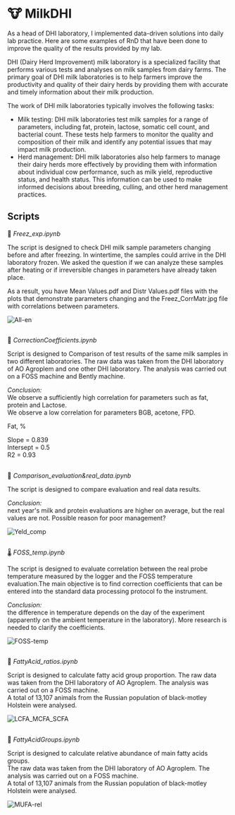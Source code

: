 # 🐮 MilkDHI
As a head of DHI laboratory, I implemented data-driven solutions into daily lab practice. Here are some examples of RnD that have been done to improve the quality of the results provided by my lab.

DHI (Dairy Herd Improvement) milk laboratory is a specialized facility that performs various tests and analyses on milk samples from dairy farms. The primary goal of DHI milk laboratories is to help farmers improve the productivity and quality of their dairy herds by providing them with accurate and timely information about their milk production.

The work of DHI milk laboratories typically involves the following tasks:
- Milk testing: DHI milk laboratories test milk samples for a range of parameters, including fat, protein, lactose, somatic cell count, and bacterial count. These tests help farmers to monitor the quality and composition of their milk and identify any potential issues that may impact milk production.
- Herd management: DHI milk laboratories also help farmers to manage their dairy herds more effectively by providing them with information about individual cow performance, such as milk yield, reproductive status, and health status. This information can be used to make informed decisions about breeding, culling, and other herd management practices.

## Scripts
🥶 *Freez_exp.ipynb*

The script is designed to check DHI milk sample parameters changing before and after freezing. In wintertime, the samples could arrive in the DHI laboratory frozen. We asked the question if we can analyze these samples after heating or if irreversible changes in parameters have already taken place.

As a result, you have Mean Values.pdf and Distr Values.pdf files with the plots that demonstrate parameters changing and the Freez_CorrMatr.jpg file with correlations between parameters.

![All-en](https://user-images.githubusercontent.com/15068419/176672484-d6faa6e8-8991-49ba-87e7-4cae824f2d22.png)

## 
🧮 *СorrectionСoefficients.ipynb*

Script is designed to Comparison of test results of the same milk samples in two different laboratories. The raw data was taken from the DHI laboratory of AO Agroplem and one other DHI laboratory. The analysis was carried out on a FOSS machine and Bently machine. 

<i>Conclusion: </i><br>
We observe a sufficiently high correlation for parameters such as fat, protein and Lactose. <br>
We observe a low correlation for parameters BGB, acetone, FPD.

Fat, % 

 Slope = 0.839 <br>
 Intersept = 0.5 <br>
 R2 = 0.93 

## 
👀 *Comparison_evaluation&real_data.ipynb*

The script is designed to compare evaluation and real data results.

<i>Conclusion: </i><br>
next year's milk and protein evaluations are higher on average, but the real values are not. Possible reason for poor management?

![Yeld_comp](https://user-images.githubusercontent.com/15068419/179762252-a2993d9b-4403-4f2b-b5d3-1836c9b8376b.jpg)

## 
🌡 *FOSS_temp.ipynb*

The script is designed to evaluate correlation between the real probe temperature measured by the logger and the FOSS temperature evaluation.The main objective is to find correction coefficients that can be entered into the standard data processing protocol fo the instrument.<br>

<i>Conclusion: </i><br>
the difference in temperature depends on the day of the experiment (apparently on the ambient temperature in the laboratory). More research is needed to clarify the coefficients.

![FOSS-temp](https://user-images.githubusercontent.com/15068419/177305805-8a82746c-38e4-485b-8e11-5e431df55f9e.png)

##
🥛 *FattyAcid_ratios.ipynb*

Script is designed to calculate fatty acid group proportion.
The raw data was taken from the DHI laboratory of AO Agroplem. The analysis was carried out on a FOSS machine. <br>
A total of 13,107 animals from the Russian population of black-motley Holstein were analysed.

![LCFA_MCFA_SCFA](https://user-images.githubusercontent.com/15068419/176680463-f3be765b-d20d-457c-9a73-758fbfd792ab.png)

##
🥛 *FattyAcidGroups.ipynb*

Script is designed to calculate relative abundance of main fatty acids groups. <br>
The raw data was taken from the DHI laboratory of AO Agroplem. The analysis was carried out on a FOSS machine. <br>
A total of 13,107 animals from the Russian population of black-motley Holstein were analysed.

![MUFA-rel](https://user-images.githubusercontent.com/15068419/176905563-26649c14-c146-4d65-93cf-c5d07a8b09f4.png)
